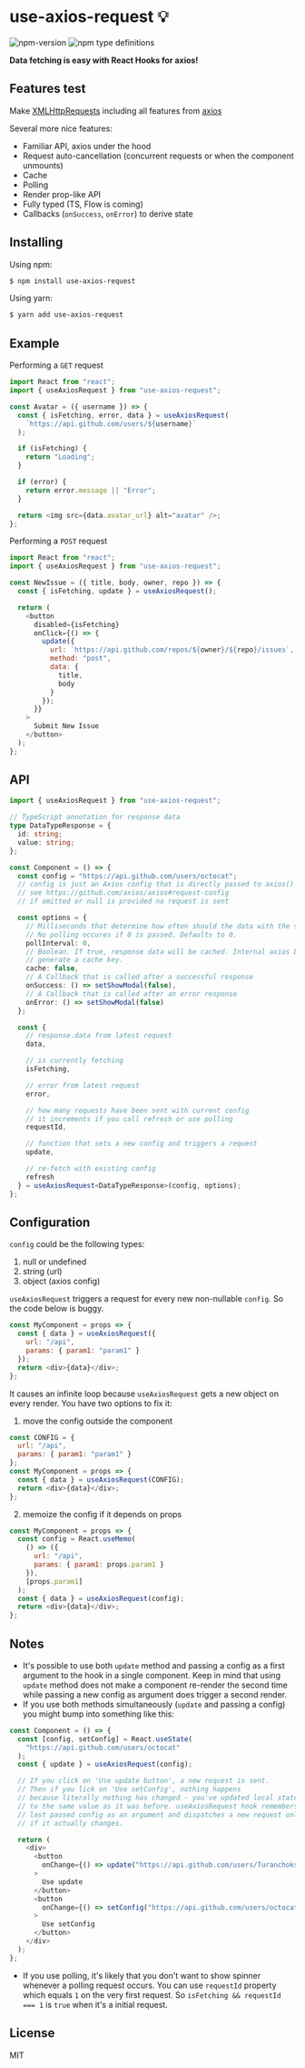 # use-axios-request :bulb:

![npm-version](https://img.shields.io/npm/v/use-axios-request.svg?maxAge=2592000)
![npm type definitions](https://img.shields.io/npm/types/use-axios-request.svg)

**Data fetching is easy with React Hooks for axios!**

## Features test

Make [XMLHttpRequests](https://developer.mozilla.org/en-US/docs/Web/API/XMLHttpRequest)
including all features from [axios](https://github.com/axios/axios#features)

Several more nice features:

- Familiar API, axios under the hood
- Request auto-cancellation (concurrent requests or when the component unmounts)
- Cache
- Polling
- Render prop-like API
- Fully typed (TS, Flow is coming)
- Callbacks (`onSuccess`, `onError`) to derive state

## Installing

Using npm:

```bash
$ npm install use-axios-request
```

Using yarn:

```bash
$ yarn add use-axios-request
```

## Example

Performing a `GET` request

```js
import React from "react";
import { useAxiosRequest } from "use-axios-request";

const Avatar = ({ username }) => {
  const { isFetching, error, data } = useAxiosRequest(
    `https://api.github.com/users/${username}`
  );

  if (isFetching) {
    return "Loading";
  }

  if (error) {
    return error.message || "Error";
  }

  return <img src={data.avatar_url} alt="avatar" />;
};
```

Performing a `POST` request

```js
import React from "react";
import { useAxiosRequest } from "use-axios-request";

const NewIssue = ({ title, body, owner, repo }) => {
  const { isFetching, update } = useAxiosRequest();

  return (
    <button
      disabled={isFetching}
      onClick={() => {
        update({
          url: `https://api.github.com/repos/${owner}/${repo}/issues`,
          method: "post",
          data: {
            title,
            body
          }
        });
      }}
    >
      Submit New Issue
    </button>
  );
};
```

## API

```ts
import { useAxiosRequest } from "use-axios-request";

// TypeScript annotation for response data
type DataTypeResponse = {
  id: string;
  value: string;
};

const Component = () => {
  const config = "https://api.github.com/users/octocat";
  // config is just an Axios config that is directly passed to axios() function
  // see https://github.com/axios/axios#request-config
  // if omitted or null is provided no request is sent

  const options = {
    // Milliseconds that determine how often should the data with the same config is polled.
    // No polling occures if 0 is passed. Defaults to 0.
    pollInterval: 0,
    // Boolean. If true, response data will be cached. Internal axios buildURL is used to
    // generate a cache key.
    cache: false,
    // A Callback that is called after a successful response
    onSuccess: () => setShowModal(false),
    // A Callback that is called after an error response
    onError: () => setShowModal(false)
  };

  const {
    // response.data from latest request
    data,

    // is currently fetching
    isFetching,

    // error from latest request
    error,

    // how many requests have been sent with current config
    // it increments if you call refresh or use polling
    requestId,

    // function that sets a new config and triggers a request
    update,

    // re-fetch with existing config
    refresh
  } = useAxiosRequest<DataTypeResponse>(config, options);
};
```

## Configuration

`config` could be the following types:

1. null or undefined
2. string (url)
3. object (axios config)

`useAxiosRequest` triggers a request for every new non-nullable `config`. So the code below is buggy.

```js
const MyComponent = props => {
  const { data } = useAxiosRequest({
    url: "/api",
    params: { param1: "param1" }
  });
  return <div>{data}</div>;
};
```

It causes an infinite loop because `useAxiosRequest` gets a new object on every render.
You have two options to fix it:

1. move the config outside the component

```js
const CONFIG = {
  url: "/api",
  params: { param1: "param1" }
};
const MyComponent = props => {
  const { data } = useAxiosRequest(CONFIG);
  return <div>{data}</div>;
};
```

2. memoize the config if it depends on props

```js
const MyComponent = props => {
  const config = React.useMemo(
    () => ({
      url: "/api",
      params: { param1: props.param1 }
    }),
    [props.param1]
  );
  const { data } = useAxiosRequest(config);
  return <div>{data}</div>;
};
```

## Notes

- It's possible to use both `update` method and passing a config as a first argument to the hook in a single component. Keep in mind that using `update` method does not make a component re-render the second time while passing a new config as argument does trigger a second render.
- If you use both methods simultaneously (`update` and passing a config) you might bump into something like this:

```js
const Component = () => {
  const [config, setConfig] = React.useState(
    "https://api.github.com/users/octocat"
  );
  const { update } = useAxiosRequest(config);

  // If you click on 'Use update button', a new request is sent.
  // Then if you lick on 'Use setConfig', nothing happens
  // because literally nothing has changed - you've updated local state
  // to the same value as it was before. useAxiosRequest hook remembers
  // last passed config as an argument and dispatches a new request only
  // if it actually changes.

  return (
    <div>
      <button
        onChange={() => update("https://api.github.com/users/Turanchoks")}
      >
        Use update
      </button>
      <button
        onChange={() => setConfig("https://api.github.com/users/octocat")}
      >
        Use setConfig
      </button>
    </div>
  );
};
```

- If you use polling, it's likely that you don't want to show spinner whenever a polling request occurs. You can use `requestId` property which equals `1` on the very first request. So `isFetching && requestId === 1` is `true` when it's a initial request.

## License

MIT
